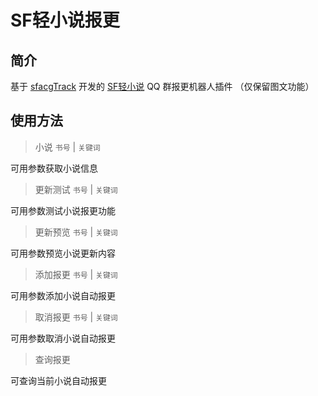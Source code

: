 # SF轻小说报更

## 简介

基于 [sfacgTrack](https://github.com/DawnNights/sfacgTrack) 开发的 [SF轻小说](https://book.sfacg.com) QQ 群报更机器人插件
（仅保留图文功能）

## 使用方法

> 小说 `书号` | `关键词`

可用参数获取小说信息

> 更新测试 `书号` | `关键词`

可用参数测试小说报更功能

> 更新预览 `书号` | `关键词`

可用参数预览小说更新内容

> 添加报更 `书号` | `关键词`

可用参数添加小说自动报更

> 取消报更 `书号` | `关键词`

可用参数取消小说自动报更

> 查询报更

可查询当前小说自动报更

